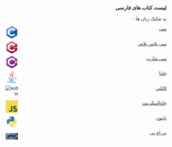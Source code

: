 <h3 align = "right">لیست کتاب های فارسی</h3>
<p align = "right">
 : به تفکیک زبان ها 
 
<p align = "right">
  <a href="https://www.cprogramming.com/" target="_blank"> <img align = "left" src="https://raw.githubusercontent.com/devicons/devicon/master/icons/c/c-original.svg" alt="c" width="40" height="40"/> </a>
 <a href="https://github.com/barnamenevisi/Free-resources/blob/main/books" align = "right"> سی </a>
</p>


<h2></h2>


<p align = "right">
 <a href="https://www.w3schools.com/cpp/" target="_blank"> <img align = "left" src="https://raw.githubusercontent.com/devicons/devicon/master/icons/cplusplus/cplusplus-original.svg" alt="cplusplus" width="40" height="40"/> </a>
 <a href="https://github.com/barnamenevisi/Free-resources/blob/main/books" align = "right"> سی پلاس پلاس </a></p>
 
 <h2></h2>

 
<p align = "right">
  <a href="https://www.w3schools.com/cs/" target="_blank"> <img align = "left" src="https://raw.githubusercontent.com/devicons/devicon/master/icons/csharp/csharp-original.svg" alt="csharp" width="40" height="40"/> </a>
 <a href="https://github.com/barnamenevisi/Free-resources/blob/main/books" align = "right"> سی شارپ </a></p>
 
 
  <h2></h2>

 
<p align = "right">
  <a href="https://www.java.com" target="_blank"> <img align = "left" src="https://raw.githubusercontent.com/devicons/devicon/master/icons/java/java-original.svg" alt="java" width="40" height="40"/> </a>
 <a href="https://github.com/barnamenevisi/Free-resources/blob/main/books" align = "right"> جاوا </a></p>

  <h2></h2>


<p align = "right">
 <a href="https://kotlinlang.org" target="_blank"> <img align = "left" src="https://www.vectorlogo.zone/logos/kotlinlang/kotlinlang-icon.svg" alt="kotlin" width="40" height="40"/> </a>
 <a href="https://github.com/barnamenevisi/Free-resources/blob/main/books" align = "right"> کاتلین </a></p>
 
   <h2></h2>

 
<p align = "right">
 <a href="https://developer.mozilla.org/en-US/docs/Web/JavaScript" target="_blank"> <img align = "left" src="https://raw.githubusercontent.com/devicons/devicon/master/icons/javascript/javascript-original.svg" alt="javascript" width="40" height="40"/> </a>
 <a href="https://github.com/barnamenevisi/Free-resources/blob/main/books" align = "right"> جاوااسکریپت </a></p>

   <h2></h2>

<p align = "right">
  <a href="https://www.python.org" target="_blank"> <img align = "left" src="https://raw.githubusercontent.com/devicons/devicon/master/icons/python/python-original.svg" alt="python" width="40" height="40"/> </a>
 <a href="https://github.com/barnamenevisi/Free-resources/blob/main/books" align = "right"> پایتون </a></p>
 
   <h2></h2>

 
<p align = "right">
 <a href="https://www.php.net" target="_blank"> <img align = "left" src="https://raw.githubusercontent.com/devicons/devicon/master/icons/php/php-original.svg" alt="php" width="40" height="40"/> </a>
 <a href="https://github.com/barnamenevisi/Free-resources/blob/main/books" align = "right"> پی اچ پی </a></p>

</p>

